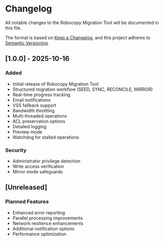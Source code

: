 # Changelog

All notable changes to the Robocopy Migration Tool will be documented in this file.

The format is based on [Keep a Changelog](https://keepachangelog.com/en/1.0.0/),
and this project adheres to [Semantic Versioning](https://semver.org/spec/v2.0.0.html).

## [1.0.0] - 2025-10-16

### Added
- Initial release of Robocopy Migration Tool
- Structured migration workflow (SEED, SYNC, RECONCILE, MIRROR)
- Real-time progress tracking
- Email notifications
- VSS fallback support
- Bandwidth throttling
- Multi-threaded operations
- ACL preservation options
- Detailed logging
- Preview mode
- Watchdog for stalled operations

### Security
- Administrator privilege detection
- Write access verification
- Mirror mode safeguards

## [Unreleased]
### Planned Features
- Enhanced error reporting
- Parallel processing improvements
- Network resilience enhancements
- Additional notification options
- Performance optimization